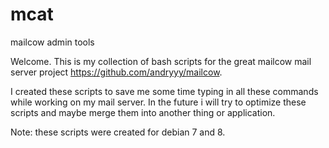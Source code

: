# mcat
mailcow admin tools

Welcome. This is my collection of bash scripts for the great mailcow mail server project https://github.com/andryyy/mailcow.

I created these scripts to save me some time typing in all these commands while working on my mail server. In the future i will try to optimize these scripts and maybe merge them into another thing or application.

Note: these scripts were created for debian 7 and 8.
